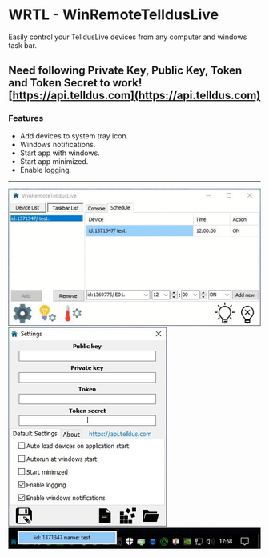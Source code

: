 # WRTL - WinRemoteTelldusLive

Easily control your TelldusLive devices from any computer and windows task bar.

Need following Private Key, Public Key, Token and Token Secret to work! 
[https://api.telldus.com](https://api.telldus.com)
---
### Features 
* Add devices to system tray icon.
* Windows notifications.
* Start app with windows.
* Start app minimized.
* Enable logging.

---
![alt text](https://github.com/Limmek/WRTL/blob/master/images/wrtl.gif "WinRemoteTelldusLive")
![alt text](https://github.com/Limmek/WRTL/blob/master/images/2.JPG "WinRemoteTelldusLive")
![alt text](https://github.com/Limmek/WRTL/blob/master/images/3.JPG "WinRemoteTelldusLive")
